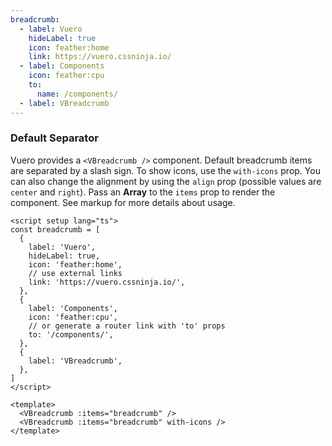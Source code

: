 ```yaml
---
breadcrumb:
  - label: Vuero
    hideLabel: true
    icon: feather:home
    link: https://vuero.cssninja.io/
  - label: Components
    icon: feather:cpu
    to:
      name: /components/
  - label: VBreadcrumb
---
```


### Default Separator

Vuero provides a `<VBreadcrumb />` component.
Default breadcrumb items are separated by a slash sign.
To show icons, use the `with-icons` prop. You can also change the alignment
by using the `align` prop (possible values are `center` and `right`).
Pass an **Array** to the `items` prop to render the component.
See markup for more details about usage.

<!--code-->

```vue
<script setup lang="ts">
const breadcrumb = [
  {
    label: 'Vuero',
    hideLabel: true,
    icon: 'feather:home',
    // use external links
    link: 'https://vuero.cssninja.io/',
  },
  {
    label: 'Components',
    icon: 'feather:cpu',
    // or generate a router link with 'to' props
    to: '/components/',
  },
  {
    label: 'VBreadcrumb',
  },
]
</script>

<template>
  <VBreadcrumb :items="breadcrumb" />
  <VBreadcrumb :items="breadcrumb" with-icons />
</template>
```

<!--/code-->

<!--example-->

<div>
  <VBreadcrumb :items="frontmatter.breadcrumb" />
  <VBreadcrumb :items="frontmatter.breadcrumb" with-icons />
</div>

<!--/example-->
